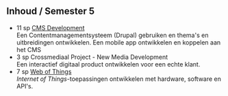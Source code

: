 Inhoud **/ Semester 5**
-----------------------

 - 11 sp [CMS Development](https://bamaflexweb.arteveldehs.be/BMFUIDetailxOLOD.aspx?a=63943&b=5&c=1)  
   Een Contentmanagementsysteem (Drupal) gebruiken en thema's en uitbreidingen ontwikkelen. Een mobile app ontwikkelen en koppelen aan het CMS
 - 3 sp Crossmediaal Project - New Media Development  
   Een interactief digitaal product ontwikkelen voor een echte klant.
 - 7 sp [Web of Things]()  
   *Internet of Things*-toepassingen ontwikkelen met hardware, software en API's.